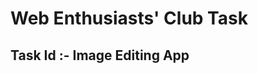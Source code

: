 Web Enthusiasts' Club Task
==========================
Task Id :- Image Editing App
----------------------------
